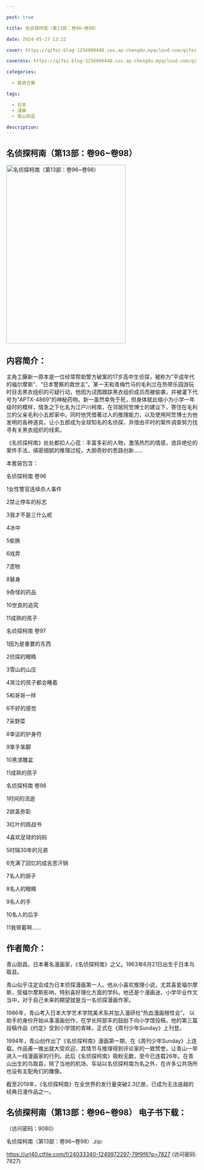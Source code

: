 ```yaml
---

post: true

title: 名侦探柯南（第13部：卷96~卷98）

date: 2024-05-27 13:22

cover: https://qifei-blog-1256009448.cos.ap-chengdu.myqcloud.com/qifei-blog/65eebd249f345e8d030ca2d0.jpg

coveross: https://qifei-blog-1256009448.cos.ap-chengdu.myqcloud.com/qifei-blog/65eebd249f345e8d030ca2d0.jpg

categories:

  - 套装合集

tags:

  - 日本
  - 漫画
  - 青山刚昌

description:
---
```


## 名侦探柯南（第13部：卷96~卷98）
<img alt="名侦探柯南（第13部：卷96~卷98） " class="aligncenter loading" data-was-processed="true" decoding="async" fetchpriority="high" height="471" src="https://qifei-blog-1256009448.cos.ap-chengdu.myqcloud.com/qifei-blog/65eebd249f345e8d030ca2d0.jpg " style="cursor: zoom-in;" width="314"/>

## 内容简介：

主角工藤新一原本是一位经常帮助警方破案的17岁高中生侦探，被称为“平成年代的福尔摩斯”、“日本警察的救世主”。某一天和青梅竹马的毛利兰在热带乐园游玩时目击黑衣组织的可疑行动，他因为试图跟踪黑衣组织成员而被偷袭，并被灌下代号为“APTX-4869”的神秘药物。新一虽然幸免于死，但身体就此缩小为小学一年级时的模样，情急之下化名为江户川柯南，在邻居阿笠博士的建议下，寄住在毛利兰的父亲毛利小五郎家中。同时他凭借著过人的推理能力，以及使用阿笠博士为他发明的各种道具，让小五郎成为全球知名的名侦探，并借由平时的案件调查努力找寻有关黑衣组织的线索。

《名侦探柯南》处处都扣人心弦：丰富多彩的人物，激荡热烈的情感，诡异绝伦的案件手法，缜密细腻的推理过程，大胆奇妙的思路创新……

本套装包含：

名侦探柯南 卷96<br/>

1女性警官连续杀人事件<br/>

2禁止停车的标志<br/>

3我才不是三什么呢<br/>

4冰中<br/>

5偷换<br/>

6戏弄<br/>

7遗物<br/>

8替身<br/>

9奇怪的药品<br/>

10世良的追究<br/>

11成熟的孩子

名侦探柯南 卷97<br/>

1因为是重要的东西<br/>

2侦探的眼睛<br/>

3雪山的山庄<br/>

4哭泣的孩子都会睡着<br/>

5和哥哥一样<br/>

6不好的感觉<br/>

7采野菜<br/>

8幸运的护身符<br/>

9笨手笨脚<br/>

10黑漆雕盆<br/>

11成熟的孩子

名侦探柯南 卷98<br/>

1时间的流逝<br/>

2欲盖弥彰<br/>

3红叶的挑战书<br/>

4喜欢足球的妈妈<br/>

5时隔30年的兄弟<br/>

6充满了回忆的成吉思汗锅<br/>

7名人的胡子<br/>

8名人的眼睛<br/>

9名人的手<br/>

10名人的后手<br/>

11我带着啊……

## 作者简介：

青山刚昌，日本著名漫画家，《名侦探柯南》之父。1963年6月21日出生于日本鸟取县。

青山似乎注定会成为日本侦探漫画第一人。他从小喜欢推理小说，尤其喜爱福尔摩斯，受福尔摩斯影响，特别喜好理化方面的学科。他还是个漫画迷，小学毕业作文当中，对于自己未来的期望就是当一名侦探漫画作家。

1986年，青山考入日本大学艺术学院美术系并加入漫研社“热血漫画根性会”， 以助手的身份开始从事漫画创作，在学长阿部丰的鼓励下向小学馆投稿，他的第三篇投稿作品《约定》受到小学馆的青睐，正式在《周刊少年Sunday》上刊登。

1994年，青山创作出了《名侦探柯南》漫画第一期，在《周刊少年Sunday》上连载。作品甫一推出就大受欢迎，其情节与推理得到评论家的一致赞誉，让青山一举进入一线漫画家的行列。此后《名侦探柯南》吸粉无数，至今已连载26年。在青山出生的鸟取县，除了当地的机场、车站以名侦探柯南为名之外，在许多公共场所也设有主配角们的雕像。

截至2019年，《名侦探柯南》在全世界的发行量突破2.3亿册，已成为无法逾越的经典日漫作品之一。

## 名侦探柯南（第13部：卷96~卷98） 电子书下载：

 （访问密码：9080）

名侦探柯南（第13部：卷96~卷98）.zip: 

https://url40.ctfile.com/f/24033340-1249972297-79f9f6?p=7827 (访问密码: 7827)
